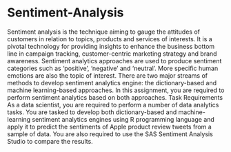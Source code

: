 # Sentiment-Analysis
Sentiment analysis is the technique aiming to gauge the attitudes of customers in relation to  topics, products and services of interests. It is a pivotal technology for providing insights to  enhance the business bottom line in campaign tracking, customer-centric marketing strategy  and brand awareness. Sentiment analytics approaches are used to produce sentiment  categories such as ‘positive’, ‘negative’ and ‘neutral’. More specific human emotions are also  the topic of interest. There are two major streams of methods to develop sentiment analytics  engine: the dictionary-based and machine learning-based approaches. In this assignment, you  are required to perform sentiment analytics based on both approaches. Task Requirements As a data scientist, you are required to perform a number of data analytics tasks. You are  tasked to develop both dictionary-based and machine-learning sentiment analytics engines using R programming language and apply it to predict the sentiments of Apple product review tweets from a sample of data. You are also required to use the SAS Sentiment  Analysis Studio to compare the results.

